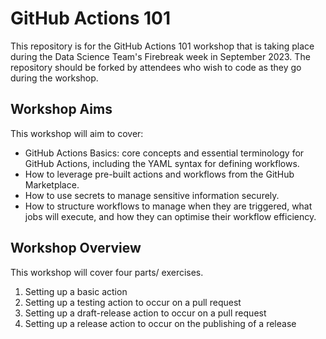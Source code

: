 # GitHub Actions 101

This repository is for the GitHub Actions 101 workshop that is taking place during the Data Science Team's Firebreak week in September 2023. The repository should be forked by attendees who wish to code as they go during the workshop.

## Workshop Aims

This workshop will aim to cover:

*	GitHub Actions Basics: core concepts and essential terminology for GitHub Actions, including the YAML syntax for defining workflows. 
*	How to leverage pre-built actions and workflows from the GitHub Marketplace.
*	How to use secrets to manage sensitive information securely.
*	How to structure workflows to manage when they are triggered, what jobs will execute, and how they can optimise their workflow efficiency.

## Workshop Overview

This workshop will cover four parts/ exercises.

1. Setting up a basic action
2. Setting up a testing action to occur on a pull request
3. Setting up a draft-release action to occur on a pull request
4. Setting up a release action to occur on the publishing of a release

